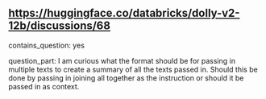 ## https://huggingface.co/databricks/dolly-v2-12b/discussions/68

contains_question: yes

question_part: I am curious what the format should be for passing in multiple texts  to create a summary of all the texts passed in. Should this be done by passing in joining all together as the instruction or should it be passed in as context.